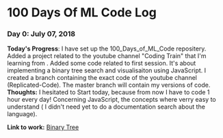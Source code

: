 # 100 Days Of ML Code Log


### Day 0: July 07, 2018

**Today's Progress**: I have set up the 100_Days_of_ML_Code repositery. Added a project related to the youtube channel "Coding Train" 
that I'm learning from . Added some code related to first session. It's about implementing a binary tree search and visualisaiton using
JavaScript. I created a branch containing the exact code of the youtube channel (Replicated-Code). The master branch will contain my
versions of code.
**Thoughts:** I hesitated to Start today, because from now I have to code 1 hour every day! Concerning JavaScript, the concepts where verry
easy to understand ( I didn't need yet to do a documentation search about the language). 

**Link to work:** [Binary Tree](https://github.com/AminaRepo/100_Days_of_ML_Code/tree/Replicated-code/binary-tree)

